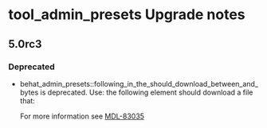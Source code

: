 # tool_admin_presets Upgrade notes

## 5.0rc3

### Deprecated

- behat_admin_presets::following_in_the_should_download_between_and_bytes is deprecated. Use: the following element should download a file that:

  For more information see [MDL-83035](https://tracker.moodle.org/browse/MDL-83035)
